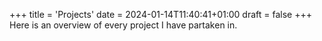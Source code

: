 +++
title = 'Projects'
date = 2024-01-14T11:40:41+01:00
draft = false
+++
Here is an overview of every project I have partaken in.